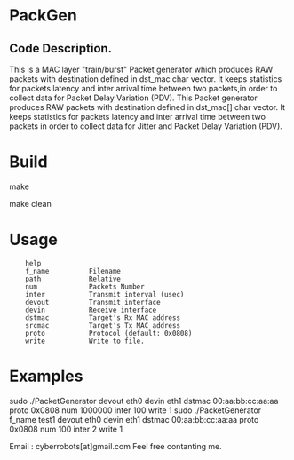# PackGen

Code Description.
--------------------------------------------------
This is a MAC layer "train/burst" Packet generator which produces RAW packets with destination defined in dst_mac char vector. It keeps statistics for packets latency and inter arrival time between two packets,in order to collect data for Packet Delay Variation (PDV).
This Packet generator produces RAW packets with destination defined in dst_mac[] char vector. It keeps statistics for packets latency and inter arrival time between two packets in order to collect data for Jitter and Packet Delay Variation (PDV).

# Build
make

make clean

# Usage

        help                                                                                                                                                                                                                                                  
        f_name          Filename
        path            Relative
        num             Packets Number
        inter           Transmit interval (usec)
        devout          Transmit interface
        devin           Receive interface
        dstmac          Target's Rx MAC address
        srcmac          Target's Tx MAC address
        proto           Protocol (default: 0x0808)
        write           Write to file.


# Examples
sudo ./PacketGenerator devout eth0 devin eth1 dstmac 00:aa:bb:cc:aa:aa proto 0x0808 num 1000000 inter 100 write 1
sudo ./PacketGenerator f_name test1 devout eth0 devin eth1 dstmac 00:aa:bb:cc:aa:aa proto 0x0808 num 100 inter 2 write 1


Email : cyberrobots[at]gmail.com
Feel free contanting me.
